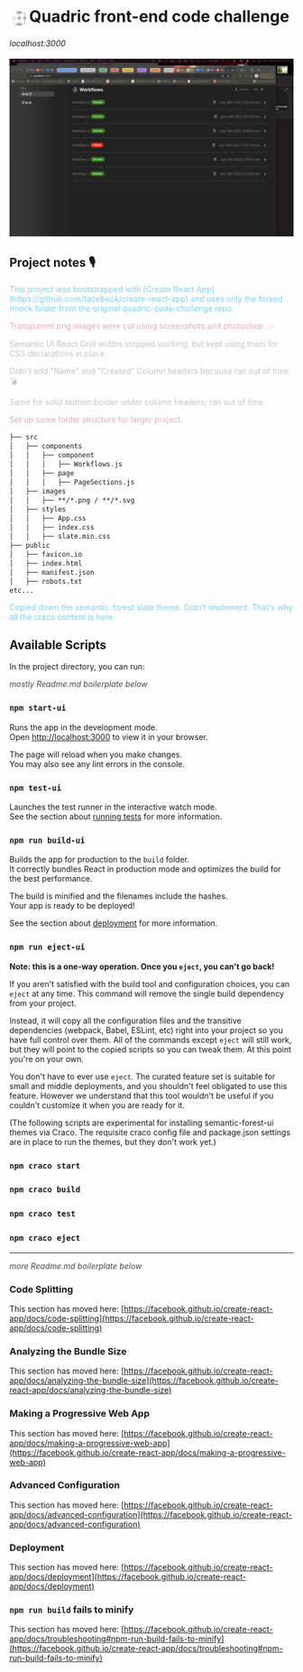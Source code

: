 



# <span align="left"><img src="src/images/quadric-logo.png" alt="quadric logo" width="35px" height="35px" style="display:inline;vertical-align:middle"></span>Quadric front-end code challenge 
 

*localhost:3000*
<p align="left"><img src="src/images/quadric-sshot.png" alt="quadric logo" width="600" height="auto" style="display:inline;padding-top: 5px"></p>


## Project notes 🎙

<p style="color:#7dd1f6;">This project was bootstrapped with [Create React App](https://github.com/facebook/create-react-app) and uses only the forked /mock folder from the original quadric-code-challenge repo.</p>
<p style="color:#e7abb9;">
Transparent png images were cut using screenshots and photoshop. 💥
</p>
<p style="color:#c5c4c7">
Semantic UI React Grid widths stopped working, but kept using them for CSS declarations in place. 
 </p>
<p style="color:#c5c4c7">
Didn't add "Name" and "Created" Column headers because ran out of time. 💣
</p>

<p style="color:#c5c4c7">
Same for solid bottom border under column headers; ran out of time.  
</p>

<p style="color:#e7abb9;">
Set up some folder structure for larger project.
</p>

```
├── src
│   ├── components
│   │   ├── component
│   │   │   ├── Workflows.js
│   │   ├── page
│   │   │   ├── PageSections.js
│   ├── images
│   │   ├── **/*.png / **/*.svg
│   ├── styles
│   │   ├── App.css
│   │   ├── index.css
│   │   ├── slate.min.css
├── public
│   ├── favicon.io
│   ├── index.html
│   ├── manifest.json
│   ├── robots.txt
etc...
```

<p  style="color:#7dd1f6;">
Copied down the semantic-forest slate theme. Didn't implement. That's why all the craco content is here. 
</p>

## Available Scripts

In the project directory, you can run:
<p style="color:#474747;font-style:italic">mostly Readme.md boilerplate below</p>
  
### `npm start-ui`

Runs the app in the development mode.\
Open [http://localhost:3000](http://localhost:3000) to view it in your browser.

The page will reload when you make changes.\
You may also see any lint errors in the console.

### `npm test-ui`

Launches the test runner in the interactive watch mode.\
See the section about [running tests](https://facebook.github.io/create-react-app/docs/running-tests) for more information.

### `npm run build-ui`

Builds the app for production to the `build` folder.\
It correctly bundles React in production mode and optimizes the build for the best performance.

The build is minified and the filenames include the hashes.\
Your app is ready to be deployed!

See the section about [deployment](https://facebook.github.io/create-react-app/docs/deployment) for more information.

### `npm run eject-ui`

**Note: this is a one-way operation. Once you `eject`, you can't go back!**

If you aren't satisfied with the build tool and configuration choices, you can `eject` at any time. This command will remove the single build dependency from your project.

Instead, it will copy all the configuration files and the transitive dependencies (webpack, Babel, ESLint, etc) right into your project so you have full control over them. All of the commands except `eject` will still work, but they will point to the copied scripts so you can tweak them. At this point you're on your own.

You don't have to ever use `eject`. The curated feature set is suitable for small and middle deployments, and you shouldn't feel obligated to use this feature. However we understand that this tool wouldn't be useful if you couldn't customize it when you are ready for it.

(The following scripts are experimental for installing semantic-forest-ui themes via Craco. The requisite craco config file and package.json settings are in place to run the themes, but they don't work yet.) 


### `npm craco start`

### `npm craco build`

### `npm craco test`

### `npm craco eject`

---

<span style="color:#474747;font-style:italic">more Readme.md boilerplate below</span>
  
### Code Splitting

This section has moved here: [https://facebook.github.io/create-react-app/docs/code-splitting](https://facebook.github.io/create-react-app/docs/code-splitting)

### Analyzing the Bundle Size

This section has moved here: [https://facebook.github.io/create-react-app/docs/analyzing-the-bundle-size](https://facebook.github.io/create-react-app/docs/analyzing-the-bundle-size)

### Making a Progressive Web App

This section has moved here: [https://facebook.github.io/create-react-app/docs/making-a-progressive-web-app](https://facebook.github.io/create-react-app/docs/making-a-progressive-web-app)

### Advanced Configuration

This section has moved here: [https://facebook.github.io/create-react-app/docs/advanced-configuration](https://facebook.github.io/create-react-app/docs/advanced-configuration)

### Deployment

This section has moved here: [https://facebook.github.io/create-react-app/docs/deployment](https://facebook.github.io/create-react-app/docs/deployment)

### `npm run build` fails to minify

This section has moved here: [https://facebook.github.io/create-react-app/docs/troubleshooting#npm-run-build-fails-to-minify](https://facebook.github.io/create-react-app/docs/troubleshooting#npm-run-build-fails-to-minify)
